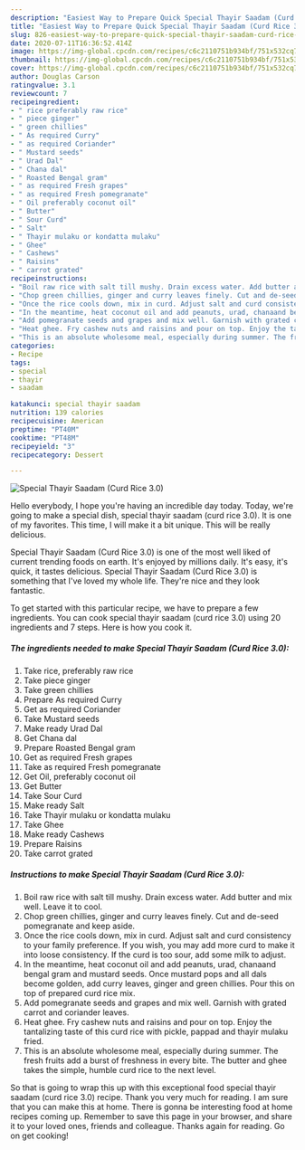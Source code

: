 ```yaml
---
description: "Easiest Way to Prepare Quick Special Thayir Saadam (Curd Rice 3.0)"
title: "Easiest Way to Prepare Quick Special Thayir Saadam (Curd Rice 3.0)"
slug: 826-easiest-way-to-prepare-quick-special-thayir-saadam-curd-rice-30
date: 2020-07-11T16:36:52.414Z
image: https://img-global.cpcdn.com/recipes/c6c2110751b934bf/751x532cq70/special-thayir-saadam-curd-rice-30-recipe-main-photo.jpg
thumbnail: https://img-global.cpcdn.com/recipes/c6c2110751b934bf/751x532cq70/special-thayir-saadam-curd-rice-30-recipe-main-photo.jpg
cover: https://img-global.cpcdn.com/recipes/c6c2110751b934bf/751x532cq70/special-thayir-saadam-curd-rice-30-recipe-main-photo.jpg
author: Douglas Carson
ratingvalue: 3.1
reviewcount: 7
recipeingredient:
- " rice preferably raw rice"
- " piece ginger"
- " green chillies"
- " As required Curry"
- " as required Coriander"
- " Mustard seeds"
- " Urad Dal"
- " Chana dal"
- " Roasted Bengal gram"
- " as required Fresh grapes"
- " as required Fresh pomegranate"
- " Oil preferably coconut oil"
- " Butter"
- " Sour Curd"
- " Salt"
- " Thayir mulaku or kondatta mulaku"
- " Ghee"
- " Cashews"
- " Raisins"
- " carrot grated"
recipeinstructions:
- "Boil raw rice with salt till mushy. Drain excess water. Add butter and mix well. Leave it to cool."
- "Chop green chillies, ginger and curry leaves finely. Cut and de-seed pomegranate and keep aside."
- "Once the rice cools down, mix in curd. Adjust salt and curd consistency to your family preference. If you wish, you may add more curd to make it into loose consistency. If the curd is too sour, add some milk to adjust."
- "In the meantime, heat coconut oil and add peanuts, urad, chanaand bengal gram and mustard seeds. Once mustard pops and all dals become golden, add curry leaves, ginger and green chillies. Pour this on top of prepared curd rice mix."
- "Add pomegranate seeds and grapes and mix well. Garnish with grated carrot and coriander leaves."
- "Heat ghee. Fry cashew nuts and raisins and pour on top. Enjoy the tantalizing taste of this curd rice with pickle, pappad and thayir mulaku fried."
- "This is an absolute wholesome meal, especially during summer. The fresh fruits add a burst of freshness in every bite. The butter and ghee takes the simple, humble curd rice to the next level."
categories:
- Recipe
tags:
- special
- thayir
- saadam

katakunci: special thayir saadam 
nutrition: 139 calories
recipecuisine: American
preptime: "PT40M"
cooktime: "PT48M"
recipeyield: "3"
recipecategory: Dessert

---
```



![Special Thayir Saadam (Curd Rice 3.0)](https://img-global.cpcdn.com/recipes/c6c2110751b934bf/751x532cq70/special-thayir-saadam-curd-rice-30-recipe-main-photo.jpg)

Hello everybody, I hope you're having an incredible day today. Today, we're going to make a special dish, special thayir saadam (curd rice 3.0). It is one of my favorites. This time, I will make it a bit unique. This will be really delicious.



Special Thayir Saadam (Curd Rice 3.0) is one of the most well liked of current trending foods on earth. It's enjoyed by millions daily. It's easy, it's quick, it tastes delicious. Special Thayir Saadam (Curd Rice 3.0) is something that I've loved my whole life. They're nice and they look fantastic.


To get started with this particular recipe, we have to prepare a few ingredients. You can cook special thayir saadam (curd rice 3.0) using 20 ingredients and 7 steps. Here is how you cook it.

<!--inarticleads1-->

##### The ingredients needed to make Special Thayir Saadam (Curd Rice 3.0):

1. Take  rice, preferably raw rice
1. Take  piece ginger
1. Take  green chillies
1. Prepare  As required Curry
1. Get  as required Coriander
1. Take  Mustard seeds
1. Make ready  Urad Dal
1. Get  Chana dal
1. Prepare  Roasted Bengal gram
1. Get  as required Fresh grapes
1. Take  as required Fresh pomegranate
1. Get  Oil, preferably coconut oil
1. Get  Butter
1. Take  Sour Curd
1. Make ready  Salt
1. Take  Thayir mulaku or kondatta mulaku
1. Take  Ghee
1. Make ready  Cashews
1. Prepare  Raisins
1. Take  carrot grated




<!--inarticleads2-->

##### Instructions to make Special Thayir Saadam (Curd Rice 3.0):

1. Boil raw rice with salt till mushy. Drain excess water. Add butter and mix well. Leave it to cool.
1. Chop green chillies, ginger and curry leaves finely. Cut and de-seed pomegranate and keep aside.
1. Once the rice cools down, mix in curd. Adjust salt and curd consistency to your family preference. If you wish, you may add more curd to make it into loose consistency. If the curd is too sour, add some milk to adjust.
1. In the meantime, heat coconut oil and add peanuts, urad, chanaand bengal gram and mustard seeds. Once mustard pops and all dals become golden, add curry leaves, ginger and green chillies. Pour this on top of prepared curd rice mix.
1. Add pomegranate seeds and grapes and mix well. Garnish with grated carrot and coriander leaves.
1. Heat ghee. Fry cashew nuts and raisins and pour on top. Enjoy the tantalizing taste of this curd rice with pickle, pappad and thayir mulaku fried.
1. This is an absolute wholesome meal, especially during summer. The fresh fruits add a burst of freshness in every bite. The butter and ghee takes the simple, humble curd rice to the next level.




So that is going to wrap this up with this exceptional food special thayir saadam (curd rice 3.0) recipe. Thank you very much for reading. I am sure that you can make this at home. There is gonna be interesting food at home recipes coming up. Remember to save this page in your browser, and share it to your loved ones, friends and colleague. Thanks again for reading. Go on get cooking!
